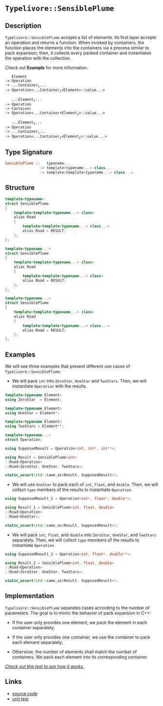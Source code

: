 <!-- Copyright 2024 Feng Mofan
SPDX-License-Identifier: Apache-2.0 -->

# `Typelivore::SensiblePlume`

## Description

`Typelivore::SensiblePlume` accepts a list of elements.
Its first layer accepts an operation and returns a function.
When invoked by containers, the function places the elements into the containers via a process similar to pack expansion;
then, it collects every packed container and instantiates the operation with the collection.

Check out **Example** for more information.

<pre><code>   Element
-> Operation
-> ...Container<sub><i>i</i></sub>...
-> Operation&lt;...Container<sub><i>i</i></sub>&lt;Element&gt;::value...&gt;</code></pre>
<pre><code>   ...Element<sub><i>i</i></sub>...
-> Operation
-> Container
-> Operation&lt;...Container&lt;Element<sub><i>i</i></sub>&gt;::value...&gt;</code></pre>
<pre><code>   ...Element<sub><i>i</i></sub>...
-> Operation
-> ...Container<sub><i>i</i></sub>...
-> Operation<...Container<sub><i>i</i></sub>&lt;Element<sub><i>i</i></sub>&gt;::value...&gt;</code></pre>

## Type Signature

```Haskell
SensiblePlume ::   typename... 
                -> template<typename...> class...
                -> template<template<typename...> class...>
```

## Structure

```C++
template<typename>
struct SensiblePlume
{
    template<template<typename...> class>
    alias Road
    {
        template<template<typename...> class...>
        alias Road = RESULT;
    };
};
```

```C++
template<typename...>
struct SensiblePlume
{
    template<template<typename...> class>
    alias Road
    {
        template<template<typename...> class>
        alias Road = RESULT;
    };
};
```

```C++
template<typename...>
struct SensiblePlume
{
    template<template<typename...> class>
    alias Road
    {
        template<template<typename...> class...>
        alias Road = RESULT;
    };
};
```

## Examples

We will see three examples that present different use cases of `Typelivore::SensiblePlume`:

- We will pack `int` into `ZeroStar`, `OneStar` and `TwoStars`.
Then, we will instantiate `Operation` with the results.

```C++
template<typename Element>
using ZeroStar  = Element;

template<typename Element>
using OneStar = Element*;

template<typename Element>
using TwoStars = Element**;

template<typename...>
struct Operation;

using SupposedResult = Operation<int, int*, int**>;

using Result = SensiblePlume<int>
::Road<Operation>
::Road<ZeroStar, OneStar, TwoStars>;

static_assert(std::same_as<Result, SupposedResult>);
```

- We will use `OneStar` to pack each of `int`, `float`, and `double`.
Then, we will collect `type` members of the results to instantiate `Operation`.

```C++
using SupposedResult_1 = Operation<int*, float*, double*>;

using Result_1 = SensiblePlume<int, float, double>
::Road<Operation>
::Road<OneStar>;

static_assert(std::same_as<Result, SupposedResult>);
```

- We will pack `int`, `float`, and `double` into `ZeroStar`, `OneStar`, and `TwoStars` separately.
Then, we will collect `type` members of the results to instantiate `Operation`.

```C++
using SupposedResult_2 = Operation<int, float*, double**>;

using Result_2 = SensiblePlume<int, float, double>
::Road<Operation>
::Road<ZeroStar, OneStar, TwoStars>;

static_assert(std::same_as<Result, SupposedResult>);
```

## Implementation

`Typelivore::SensiblePlume` separates cases according to the number of parameters.
The goal is to mimic the behavior of pack expansion in C++:

- If the user only provides one element, we pack the element in each container separately;

- If the user only provides one container, we use the container to pack each element separately;

- Otherwise, the number of elements shall match the number of containers.
We pack each element into its corresponding container.

[*Check out this test to see how it works.*](https://godbolt.org/#z:OYLghAFBqd5QCxAYwPYBMCmBRdBLAF1QCcAaPECAMzwBtMA7AQwFtMQByARg9KtQYEAysib0QXACx8BBAKoBnTAAUAHpwAMvAFYTStJg1DIApACYAQuYukl9ZATwDKjdAGFUtAK4sGIAKwAzKSuADJ4DJgAcj4ARpjEIAAcAOykAA6oCoRODB7evgHBmdmOAuGRMSzxiam2mPZlDEIETMQE%2BT5%2BQfWNuS1tBBXRcQnJaQqt7Z2FPZODw1U14wCUtqhexMjsHASYLOkGeyaBbgQAnumMrJgAdPfY9GyCCifYJhoAgpPEXg4A1EJGNlYvRlAVMB9PiYUlYvv8Ef89gcjpDTsjDkxjujLtc2Pdbm9/sgDAoFP8APJXYhY3JvKGI/4/P4Ef7KYioIgAJVQTHQ/wZiJhcM%2BjMZGNRJzO%2B0x2LOuOY%2BPuRJJTDJBI8CjYjmQr0C73hYoRzIBABFMK06IKjcLrUbEV5skYkbiBYFTZTqbSBFLNdq8LqpY99owCHrsAT6YERfaBSlTScRXbxTLJejU1i0fKroq7sr9cTSeS/RaA/TDUaTazzZbaL6sv7TPrk0LYS2jY6IsAXVc3R6qQlvQx61rS023MHnmG3pHm9H23GE/OvguJZmpWu5RcczdZ9hC2qFBqG2PwwvO86eXy%2B/8a0wracSzqj/nsCAQNu0THW0ukxWkRmW6AVmn65nuB7qvcnzAMQmAhi85aig6Trdle/InB67KcqgaFStBsHwWGe6JlCMK/qRXybiBCo3P8k6hohVaAsCeCgioEJBk8DHNiubb/lRG7ARuNFKoSBaqmSnqDk0iGMkxWHcry6H/ra/4pii67phpW4iXmYn7hJL63E%2BAZnmpyFdv8aE3gONIyY%2BJ7PpxhEzq%2BJEqfG7nQvxQlabK1E7qJKpFgS%2BFwVOZlIQiF6oUpN4KThSl4TB4WhkZUZJp5y7eZ8AD0ABUhVFcVuVQgVhUACrYEIFVFaVXzlcVJUUdCZiBBEJJeFgbpuGgDDbOk048TlAk4oFmB0VxgiITF/wAFoJKgAzEAiGGTS52VQqN2Z4hN9HTcNs0UpEy03vtBD5V5W2%2BTtubrVOM0of8FUAO5LVM5JredhVXZRN2gbublfExtlDr9eW5c9mCTP8GgtbNQheOkJSYOgXLQ14tCsmtoP2W4EQEKQ/wE/lRMk5dc5/p8s3owomPY%2B6zEMCCYIcacBOIe%2BuGnLjdLDVzSWnAtHLLUTx2YKLz1vctZ6bcDrQ6gA%2BoeCQEBAkzoO%2BCg3MrepuLT9NE4jyNZKjBtY28Kzg7lkMVdDrJcPDT3GyjaMY1jitcDZXp4yTRNULQvIXUT6AbGxFPvHL1NPebBCezeQLM6xrM%2BFmBP%2B4HWIh2H9CcyA3NuLzPr8/nguFydUwZS18xKyr7TqwQmsgNrbC61KsdG0jrux5b1u2/b/xmE7lku6bbt0x7Zje9JfP44IGdB6T/yh144cR%2BDNPu3HU9rYnLPsanUrp/8AdB9nq%2B5yXBdF8OV9l8L71tGLFdP1Lj/ELLVM1wGutKPXGtax1mqduW9O4myUOPemvdowcDWLQTg/heB%2BG4LwVAnA3DWGsEyDYWwJrmECDwUgBBNCwLWAAawCJIW4GhJBcBSIEDQ/gNBmAAGwsLMEkJI%2BhOCSF4CwCQGgNCkGQVoUgaCOC8AUCAIRxCOBaDWHAWAMBEAgA2AQdIXhCYUAgGgA4dAEhRBuJwVQSQWEAFoWGSH%2BMAZAyB/hSFuGYXgqNCAkDwJrLgMhBAiDEOwKQXj5BKDUCQ0guhPEvRpOkTgPA4EIKQSE8RFJNEaNZKgKg/wTHmMsdY2x9iqFTwgB4PR9AVr4K4CsXgsj5GkAgEgXR6R9FkG0fUxpIBgBSDMHwOgewP6UFiCE2IEQ2jnGibwQZzBiDnApLEbQmAHCjNILoqcx1aAjLkbwLAsQvDADcGIWgUiUGkCwCwQwwBxDrKOXgWCDg8AADdoYhMwKoOZmidiEIJg0EJtBWI0kmR4LAISCDEDwPww59ziCxFNuaE5RhvlGBIWsAOTBgAKAAGp4EwC9AcyDCH8G8aIcQ/i8WBJUOoC5YT9CnJQJgyw%2BhWJSMgGsVAg1cgHLMRrDCphLDWDMKI1A4LgVYAZRANYdg5lNBcAwdwnguh6DCBEEY1QxieJKDkAQMw/AqqyGqhgixRiJE8WKm5AhlodBlYUQ1DRxX9CmEMBVSxlW2FtRqvQ8x2h6qVQa0VODtgSFiRwRBwiEmcAyaYixVibF2IcQU3ArjSltXKZUhFawECYD5GMEVpAKGSECLcAAnIEFIkgaFmEkCwwR/gWF5u4RwXhpB%2BEENuCwrgLCkh5qSC2/wtD/AFpYUGi54jJHSKIQimpyjamqOSZo8glAWklMMWwTgbQWC3JSGYpgB5nRcDzbcLg1DnH4CIIKvQxKfGEukMSxQpKQm6E6REpgUSUH%2BsDSI1BnAknqM0f8NJ/xl2rvXZu7s27d3UP%2BIU1AxSEgCjamYCpI71kKLqRBhpJSZ06OQ60v9a7VRGG3VwIRNAsYJCkRAfpFzxnDIWRRyZ0zZnzMOUs0MKy1miM2ds3ZtB9kLOOac85rGrnWvuQc0RTyXl7AWR8%2BBFzvmxF%2Becf5OxRFApBQs8FkKlDQt412UdSKUXosxdihZp6CV%2BIvbIK9wTyUgE6QYeFXKrC0pk8KplLKBBso5e6ezPK%2BUCvcQ8xlvRrXOAgK4F1nj5WVH1XoVVTQwsZG1U0D1yxLV9BNc681mrAvGuaLapLjq3VmoKJlgreWvXrE2L68pNaX3Bo4L%2B4gK610bpw0Bnde6NBgdjUe6DBC4NVNIaQVN6bEiZqk3WhtO6aEpB7SkehkhS2WM8a%2BsRnAh0yNHYolRaiUlobnQYoxHBl3ZJYAoW5djbnAdRJMA9cb3EntkGe0zASLNktEboYI97H0xOq/Egd76p2pPSUdqxJ2zv/Auzuq7rJwOQfjYEQIfWNtIdh7tjDJSQBneRorCHisofKwa5YrpRHemkYGUMyZVHydTJmeKhZjHBDMZCWxnZeyDmEJ47CxTGyBM3KE4855yBXkScEJ86TPzhkKcBcC0FhC1NQv2Fp%2BFCG%2BAGD0xirFOYjMPZMxIMzggXs3pAMEWzxgaU2Cc/AFzTQDm5QAV5ywvLUG%2BaFZbrLEqQtSrixFxVyX4ulFyHFmLuRSuuqtdl01cWjVNFNSHw16Wiuuty/aqLVWFA%2Br8c%2B37fKQ3A/%2BKD87l3MwwwgF1kgPXE3wfkSmtNWARv%2BvG9Znd8P/BMNoYI%2BHKRW39uzxI2ww7%2BsrHISASQ/h83%2BCSKwvNkg830MLVwY3nBAhZ7fb3gf/qnHd5X0mhDaxwXZGcJIIAA%3D%3D)

## Links

- [source code](../../../../conceptrodon/typelivore/sensible_plume.hpp)
- [unit test](../../../../tests/unit/typelivore/sensible_plume.test.hpp)
